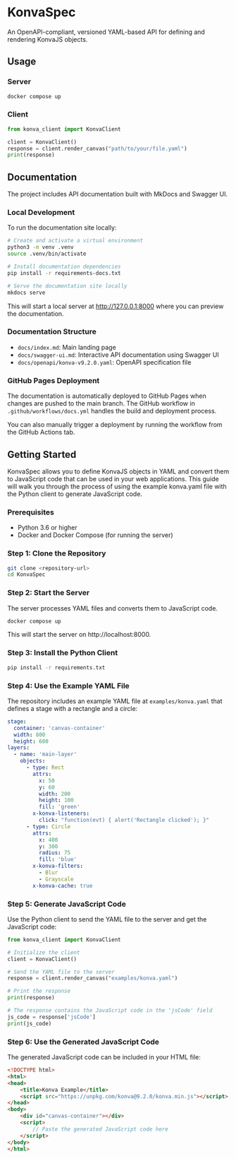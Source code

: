 # KonvaSpec

An OpenAPI-compliant, versioned YAML-based API for defining and rendering KonvaJS objects.

## Usage

### Server

```bash
docker compose up
```

### Client

```python
from konva_client import KonvaClient

client = KonvaClient()
response = client.render_canvas("path/to/your/file.yaml")
print(response)
```

## Documentation

The project includes API documentation built with MkDocs and Swagger UI.

### Local Development

To run the documentation site locally:

```bash
# Create and activate a virtual environment
python3 -m venv .venv
source .venv/bin/activate

# Install documentation dependencies
pip install -r requirements-docs.txt

# Serve the documentation site locally
mkdocs serve
```

This will start a local server at http://127.0.0.1:8000 where you can preview the documentation.

### Documentation Structure

- `docs/index.md`: Main landing page
- `docs/swagger-ui.md`: Interactive API documentation using Swagger UI
- `docs/openapi/konva-v9.2.0.yaml`: OpenAPI specification file

### GitHub Pages Deployment

The documentation is automatically deployed to GitHub Pages when changes are pushed to the main branch. The GitHub workflow in `.github/workflows/docs.yml` handles the build and deployment process.

You can also manually trigger a deployment by running the workflow from the GitHub Actions tab.

## Getting Started

KonvaSpec allows you to define KonvaJS objects in YAML and convert them to JavaScript code that can be used in your web applications. This guide will walk you through the process of using the example konva.yaml file with the Python client to generate JavaScript code.

### Prerequisites

- Python 3.6 or higher
- Docker and Docker Compose (for running the server)

### Step 1: Clone the Repository

```bash
git clone <repository-url>
cd KonvaSpec
```

### Step 2: Start the Server

The server processes YAML files and converts them to JavaScript code.

```bash
docker compose up
```

This will start the server on http://localhost:8000.

### Step 3: Install the Python Client

```bash
pip install -r requirements.txt
```

### Step 4: Use the Example YAML File

The repository includes an example YAML file at `examples/konva.yaml` that defines a stage with a rectangle and a circle:

```yaml
stage:
  container: 'canvas-container'
  width: 800
  height: 600
layers:
  - name: 'main-layer'
    objects:
      - type: Rect
        attrs:
          x: 50
          y: 60
          width: 200
          height: 100
          fill: 'green'
        x-konva-listeners:
          click: "function(evt) { alert('Rectangle clicked'); }"
      - type: Circle
        attrs:
          x: 400
          y: 300
          radius: 75
          fill: 'blue'
        x-konva-filters:
          - Blur
          - Grayscale
        x-konva-cache: true
```

### Step 5: Generate JavaScript Code

Use the Python client to send the YAML file to the server and get the JavaScript code:

```python
from konva_client import KonvaClient

# Initialize the client
client = KonvaClient()

# Send the YAML file to the server
response = client.render_canvas("examples/konva.yaml")

# Print the response
print(response)

# The response contains the JavaScript code in the 'jsCode' field
js_code = response['jsCode']
print(js_code)
```

### Step 6: Use the Generated JavaScript Code

The generated JavaScript code can be included in your HTML file:

```html
<!DOCTYPE html>
<html>
<head>
    <title>Konva Example</title>
    <script src="https://unpkg.com/konva@9.2.0/konva.min.js"></script>
</head>
<body>
    <div id="canvas-container"></div>
    <script>
        // Paste the generated JavaScript code here
    </script>
</body>
</html>
```